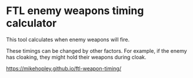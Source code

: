 # FTL enemy weapons timing calculator

This tool calculates when enemy weapons will fire.

These timings can be changed by other factors. For example, if the enemy has cloaking, they might hold their weapons during cloak.

https://mikehopley.github.io/ftl-weapon-timing/
